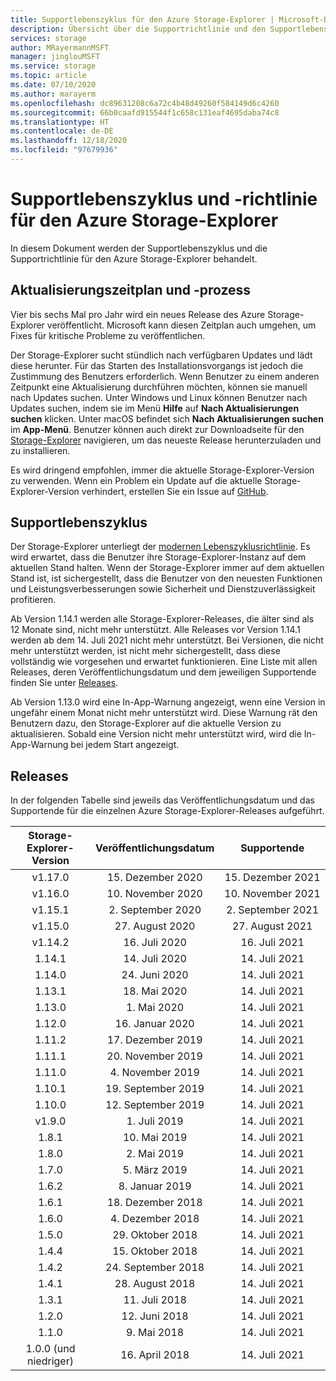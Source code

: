 ```yaml
---
title: Supportlebenszyklus für den Azure Storage-Explorer | Microsoft-Dokumentation
description: Übersicht über die Supportrichtlinie und den Supportlebenszyklus für den Azure Storage-Explorer
services: storage
author: MRayermannMSFT
manager: jinglouMSFT
ms.service: storage
ms.topic: article
ms.date: 07/10/2020
ms.author: marayerm
ms.openlocfilehash: dc89631208c6a72c4b48d49260f584149d6c4260
ms.sourcegitcommit: 66b0caafd915544f1c658c131eaf4695daba74c8
ms.translationtype: HT
ms.contentlocale: de-DE
ms.lasthandoff: 12/18/2020
ms.locfileid: "97679936"
---
```

# <a name="azure-storage-explorer-support-lifecycle-and-policy"></a>Supportlebenszyklus und -richtlinie für den Azure Storage-Explorer

In diesem Dokument werden der Supportlebenszyklus und die Supportrichtlinie für den Azure Storage-Explorer behandelt.

## <a name="update-schedule-and-process"></a>Aktualisierungszeitplan und -prozess

Vier bis sechs Mal pro Jahr wird ein neues Release des Azure Storage-Explorer veröffentlicht. Microsoft kann diesen Zeitplan auch umgehen, um Fixes für kritische Probleme zu veröffentlichen.

Der Storage-Explorer sucht stündlich nach verfügbaren Updates und lädt diese herunter. Für das Starten des Installationsvorgangs ist jedoch die Zustimmung des Benutzers erforderlich. Wenn Benutzer zu einem anderen Zeitpunkt eine Aktualisierung durchführen möchten, können sie manuell nach Updates suchen. Unter Windows und Linux können Benutzer nach Updates suchen, indem sie im Menü **Hilfe** auf **Nach Aktualisierungen suchen** klicken. Unter macOS befindet sich **Nach Aktualisierungen suchen** im **App-Menü**. Benutzer können auch direkt zur Downloadseite für den [Storage-Explorer](https://azure.microsoft.com/features/storage-explorer/) navigieren, um das neueste Release herunterzuladen und zu installieren.

Es wird dringend empfohlen, immer die aktuelle Storage-Explorer-Version zu verwenden. Wenn ein Problem ein Update auf die aktuelle Storage-Explorer-Version verhindert, erstellen Sie ein Issue auf [GitHub](https://github.com/microsoft/AzureStorageExplorer).

## <a name="support-lifecycle"></a>Supportlebenszyklus

Der Storage-Explorer unterliegt der [modernen Lebenszyklusrichtlinie](https://support.microsoft.com/help/30881/modern-lifecycle-policy). Es wird erwartet, dass die Benutzer ihre Storage-Explorer-Instanz auf dem aktuellen Stand halten. Wenn der Storage-Explorer immer auf dem aktuellen Stand ist, ist sichergestellt, dass die Benutzer von den neuesten Funktionen und Leistungsverbesserungen sowie Sicherheit und Dienstzuverlässigkeit profitieren.

Ab Version 1.14.1 werden alle Storage-Explorer-Releases, die älter sind als 12 Monate sind, nicht mehr unterstützt. Alle Releases vor Version 1.14.1 werden ab dem 14. Juli 2021 nicht mehr unterstützt. Bei Versionen, die nicht mehr unterstützt werden, ist nicht mehr sichergestellt, dass diese vollständig wie vorgesehen und erwartet funktionieren. Eine Liste mit allen Releases, deren Veröffentlichungsdatum und dem jeweiligen Supportende finden Sie unter [Releases](#releases).

Ab Version 1.13.0 wird eine In-App-Warnung angezeigt, wenn eine Version in ungefähr einem Monat nicht mehr unterstützt wird. Diese Warnung rät den Benutzern dazu, den Storage-Explorer auf die aktuelle Version zu aktualisieren. Sobald eine Version nicht mehr unterstützt wird, wird die In-App-Warnung bei jedem Start angezeigt.

## <a name="releases"></a>Releases

In der folgenden Tabelle sind jeweils das Veröffentlichungsdatum und das Supportende für die einzelnen Azure Storage-Explorer-Releases aufgeführt.

| Storage-Explorer-Version  | Veröffentlichungsdatum       | Supportende |
|:-------------------------:|:------------------:|:-------------------:|
| v1.17.0                   | 15. Dezember 2020  | 15. Dezember 2021   |
| v1.16.0                   | 10. November 2020  | 10. November 2021   |
| v1.15.1                   | 2\. September 2020  | 2\. September 2021   |
| v1.15.0                   | 27. August 2020    | 27. August 2021     |
| v1.14.2                   | 16. Juli 2020      | 16. Juli 2021       |
| 1\.14.1                   | 14. Juli 2020      | 14. Juli 2021       |
| 1\.14.0                   | 24. Juni 2020      | 14. Juli 2021       |
| 1\.13.1                   | 18. Mai 2020       | 14. Juli 2021       |
| 1\.13.0                   | 1\. Mai 2020        | 14. Juli 2021       |
| 1\.12.0                   | 16. Januar 2020   | 14. Juli 2021       |
| 1\.11.2                   | 17. Dezember 2019  | 14. Juli 2021       |
| 1\.11.1                   | 20. November 2019  | 14. Juli 2021       |
| 1\.11.0                   | 4\. November 2019   | 14. Juli 2021       |
| 1\.10.1                   | 19. September 2019 | 14. Juli 2021       |
| 1\.10.0                   | 12. September 2019 | 14. Juli 2021       |
| v1.9.0                    | 1\. Juli 2019       | 14. Juli 2021       |
| 1\.8.1                    | 10. Mai 2019       | 14. Juli 2021       |
| 1\.8.0                    | 2\. Mai 2019        | 14. Juli 2021       |
| 1\.7.0                    | 5\. März 2019      | 14. Juli 2021       |
| 1\.6.2                    | 8\. Januar 2019    | 14. Juli 2021       |
| 1\.6.1                    | 18. Dezember 2018  | 14. Juli 2021       |
| 1\.6.0                    | 4\. Dezember 2018   | 14. Juli 2021       |
| 1\.5.0                    | 29. Oktober 2018   | 14. Juli 2021       |
| 1\.4.4                    | 15. Oktober 2018   | 14. Juli 2021       |
| 1\.4.2                    | 24. September 2018 | 14. Juli 2021       |
| 1\.4.1                    | 28. August 2018    | 14. Juli 2021       |
| 1\.3.1                    | 11. Juli 2018      | 14. Juli 2021       |
| 1\.2.0                    | 12. Juni 2018      | 14. Juli 2021       |
| 1\.1.0                    | 9\. Mai 2018        | 14. Juli 2021       |
| 1\.0.0 (und niedriger)        | 16. April 2018     | 14. Juli 2021       |
